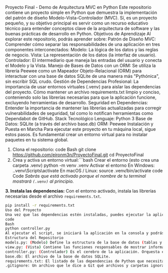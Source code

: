 Proyecto Final - Demo de Arquitectura MVC en Python
Este repositorio contiene un proyecto simple en Python que demuestra la implementación del patrón de diseño Modelo-Vista-Controlador (MVC). Sí, es un proyecto pequeño, y su objetivo principal es servir como un recurso educativo técnico para entender conceptos clave de la arquitectura de software y las buenas prácticas de desarrollo en Python.
Objetivos de Aprendizaje
Al explorar este repositorio, podrás aprender sobre:
Patrón de Diseño MVC: Comprender cómo separar las responsabilidades de una aplicación en tres componentes interconectados:
Modelo: La lógica de los datos y las reglas de negocio.
Vista: La representación de los datos (la interfaz de usuario).
Controlador: El intermediario que maneja las entradas del usuario y conecta el Modelo y la Vista.
Manejo de Bases de Datos con un ORM: Se utiliza la librería Peewee como un Mapeador Objeto-Relacional (ORM) para interactuar con una base de datos SQLite de una manera más "Pythónica", sin escribir SQL crudo.
Gestión de Dependencias Profesional:
La importancia de usar entornos virtuales (.venv) para aislar las dependencias del proyecto.
Cómo mantener un archivo requirements.txt limpio y conciso, conteniendo solo las librerías necesarias para que la aplicación funcione, excluyendo herramientas de desarrollo.
Seguridad en Dependencias: Entender la importancia de mantener las librerías actualizadas para corregir vulnerabilidades de seguridad, tal como lo notifican herramientas como Dependabot de GitHub.
Stack Tecnológico
Lenguaje: Python 3
Base de Datos: SQLite (a través del archivo base.db)
ORM: Peewee
Instalación y Puesta en Marcha
Para ejecutar este proyecto en tu máquina local, sigue estos pasos. Es fundamental crear un entorno virtual para no instalar paquetes en tu sistema global.
1. Clona el repositorio:
code
Bash
git clone https://github.com/eironm3n/ProyectoFinal.git
cd ProyectoFinal
2. Crea y activa un entorno virtual:```bash
Crear el entorno (esto crea una carpeta .venv)
python -m venv .venv
Activar el entorno
En Windows:
..venv\Scripts\activate
En macOS / Linux:
source .venv/bin/activate
code
Code
*Sabrás que está activado porque el nombre de tu terminal mostrará `(.venv)` al principio.*

**3. Instala las dependencias:**
Con el entorno activado, instala las librerías necesarias desde el archivo `requirements.txt`.
```bash
pip install -r requirements.txt
Uso del Proyecto
Una vez que las dependencias estén instaladas, puedes ejecutar la aplicación a través del script principal (probablemente el controlador):
code
Bash
python controller.py
Al ejecutar el script, se iniciará la aplicación en la consola y podrás interactuar con ella a través de las opciones que presente.
Estructura del Repositorio
models.py: (Modelo) Define la estructura de la base de datos (tablas y columnas) usando clases de Peewee. Aquí reside toda la lógica de los datos.
view.py: (Vista) Contiene las funciones responsables de mostrar información al usuario y de recibir las entradas (inputs) del mismo. No contiene lógica de negocio.
controller.py: (Controlador) Es el cerebro de la aplicación. Orquesta el flujo, recibe peticiones de la Vista, pide datos al Modelo y se los devuelve a la Vista para que los muestre.
base.db: El archivo de la base de datos SQLite.
requirements.txt: El listado de las dependencias de Python que necesita el proyecto para funcionar.
.gitignore: Un archivo que le dice a Git qué archivos y carpetas ignorar (como la carpeta .venv).
